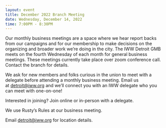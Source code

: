 ```yaml
---
layout: event
title: December 2022 Branch Meeting
date: Wednesday, December 14, 2022
time: 7:00PM - 8:30PM
---
```

Our monthly business meetings are a space where we hear report backs from our campaigns and for our membership to make decisions on the organizing and broader work we’re doing in the city. The IWW Detroit GMB meets on the fourth Wednesday of each month for general business meetings. These meetings currently take place over zoom conference call. Contact the branch for details.

We ask for new members and folks curious in the union to meet with a delegate before attending a monthly business meeting. Email us at [detroit@iww.org](mailto:detroit@iww.org) and we’ll connect you with an IWW delegate who you can meet with one-on-one!

Interested in joining? Join online or in-person with a delegate.

We use Rusty’s Rules at our business meeting.

Email detroit@iww.org for location details.
